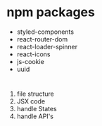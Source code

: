 # npm packages
- styled-components
- react-router-dom
- react-loader-spinner
- react-icons
- js-cookie
- uuid


# 
1. file structure
2. JSX code
3. handle States
4. handle API's